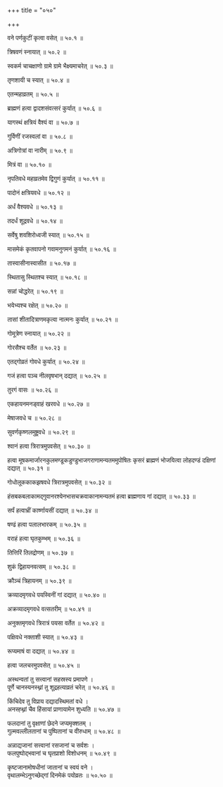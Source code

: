 +++
title = "०५०"

+++

वने पर्णकुटीं कृत्वा वसेत् ॥ ५०.१ ॥

त्रिषवणं स्नायात् ॥ ५०.२ ॥

स्वकर्म चाचक्षाणो ग्रामे ग्रामे भैक्ष्यमाचरेत् ॥ ५०.३ ॥

तृणशायी च स्यात् ॥ ५०.४ ॥

एतन्महाव्रतम् ॥ ५०.५ ॥

ब्राह्मणं हत्वा द्वादशसंवत्सरं कुर्यात् ॥ ५०.६ ॥

यागस्थं क्षत्रियं वैश्यं वा ॥ ५०.७ ॥

गुर्विणीं रजस्वलां वा ॥ ५०.८ ॥

अत्रिगोत्रां वा नारीम् ॥ ५०.९ ॥

मित्रं वा ॥ ५०.१० ॥

नृपतिवधे महाव्रतमेव द्विगुणं कुर्यात् ॥ ५०.११ ॥

पादोनं क्षत्रियवधे ॥ ५०.१२ ॥

अर्धं वैश्यवधे ॥ ५०.१३ ॥

तदर्धं शूद्रवधे ॥ ५०.१४ ॥

सर्वेषु शवशिरोध्वजी स्यात् ॥ ५०.१५ ॥

मासमेकं कृतवापनो गवामनुगमनं कुर्यात् ॥ ५०.१६ ॥

तास्वासीनास्वासीत ॥ ५०.१७ ॥

स्थितासु स्थितश्च स्यात् ॥ ५०.१८ ॥

सन्नां चोद्धरेत् ॥ ५०.१९ ॥

भयेभ्यश्च रक्षेत् ॥ ५०.२० ॥

तासां शीतादित्राणमकृत्वा नात्मनः कुर्यात् ॥ ५०.२१ ॥

गोमूत्रेण स्नायात् ॥ ५०.२२ ॥

गोरसैश्च वर्तेत ॥ ५०.२३ ॥

एतद्गोव्रतं गोवधे कुर्यात् ॥ ५०.२४ ॥

गजं हत्वा पञ्च नीलवृषभान् दद्यात् ॥ ५०.२५ ॥

तुरगं वासः ॥ ५०.२६ ॥

एकहायनमनड्वाहं खरवधे ॥ ५०.२७ ॥

मेषाजवधे च ॥ ५०.२८ ॥

सुवर्णकृष्णलमुष्ट्रवधे ॥ ५०.२९ ॥

श्वानं हत्वा त्रिरात्रमुपवसेत् ॥ ५०.३० ॥

हत्वा मूषकमार्जारनकुलमण्डूकडुण्डुभाजगराणामन्यतममुपोषितः कृसरं ब्राह्मणं भोजयित्वा लोहदण्डं दक्षिणां दद्यात् ॥ ५०.३१ ॥

गोधोलूककाकझषवधे त्रिरात्रमुपवसेत् ॥ ५०.३२ ॥

हंसबकबलाकामद्गुवानरश्येनभासचक्रवाकानामन्यतमं हत्वा ब्राह्मणाय गां दद्यात् ॥ ५०.३३ ॥

सर्पं हत्वाभ्रीं कार्ष्णायसीं दद्यात् ॥ ५०.३४ ॥

षण्ढं हत्वा पलालभारकम् ॥ ५०.३५ ॥

वराहं हत्वा घृतकुम्भम् ॥ ५०.३६ ॥

तित्तिरिं तिलद्रोणम् ॥ ५०.३७ ॥

शुकं द्विहायनवत्सम् ॥ ५०.३८ ॥

क्रौञ्चं त्रिहायनम् ॥ ५०.३९ ॥

क्रव्यादमृगवधे पयस्विनीं गां दद्यात् ॥ ५०.४० ॥

अक्रव्यादमृगवधे वत्सतरीम् ॥ ५०.४१ ॥

अनुक्तमृगवधे त्रिरात्रं पयसा वर्तेत ॥ ५०.४२ ॥

पक्षिवधे नक्ताशी स्यात् ॥ ५०.४३ ॥

रूप्यमाषं वा दद्यात् ॥ ५०.४४ ॥

हत्वा जलचरमुपवसेत् ॥ ५०.४५ ॥

अस्थन्वतां तु सत्त्वानां सहस्रस्य प्रमापणे  ।  
पूर्णे चानस्यनस्थ्नां तु शूद्रहत्याव्रतं चरेत् ॥ ५०.४६ ॥

किंचिदेव तु विप्राय दद्यादस्थिमतां वधे  ।  
अनस्ह्थ्नां चैव हिंसायां प्राणायामेन शुध्यति  ॥ ५०.४७ ॥

फलदानां तु वृक्षाणां छेदने जप्यमृक्शतम्  ।  
गुल्मवल्लीलतानां च पुष्पितानां च वीरुधाम्  ॥ ५०.४८ ॥

अन्नाद्यजानां सत्त्वानां रसजानां च सर्वशः  ।  
फलपुष्पोद्भवानां च घृतप्राशो विशोधनम्  ॥ ५०.४९ ॥

कृष्टजानामोषधीनां जातानां च स्वयं वने  ।  
वृथालम्भेऽनुगच्छेद्गां दिनमेकं पयोव्रतः  ॥ ५०.५० ॥


